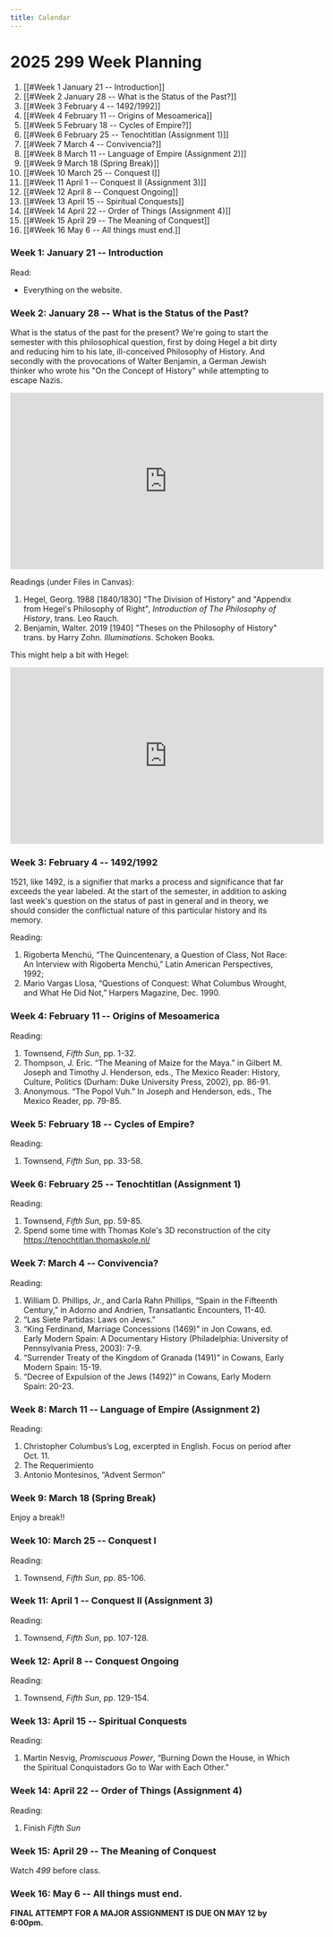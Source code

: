 ```yaml
---
title: Calendar 
---
```


# 2025 299 Week Planning

1. [[#Week 1 January 21 -- Introduction]]
2. [[#Week 2 January 28 -- What is the Status of the Past?]]
3. [[#Week 3 February 4 -- 1492/1992]]
4. [[#Week 4 February 11 -- Origins of Mesoamerica]]
5. [[#Week 5 February 18 -- Cycles of Empire?]]
6. [[#Week 6 February 25 -- Tenochtitlan (Assignment 1)]]
7. [[#Week 7 March 4 -- Convivencia?]]
8. [[#Week 8 March 11 -- Language of Empire (Assignment 2)]]
9. [[#Week 9 March 18 (Spring Break)]]
10. [[#Week 10 March 25 -- Conquest I]]
11. [[#Week 11 April 1 -- Conquest II (Assignment 3)]]
12. [[#Week 12 April 8 -- Conquest Ongoing]]
13. [[#Week 13 April 15 -- Spiritual Conquests]]
14. [[#Week 14 April 22 -- Order of Things (Assignment 4)]]
15. [[#Week 15 April 29 -- The Meaning of Conquest]]
16. [[#Week 16 May 6 -- All things must end.]]



###  Week 1: January 21 -- Introduction 

Read:  

* Everything on the website.

### Week 2: January 28 --  What is the Status of the Past?  

What is the status of the past for the present? We're going to start the semester with this philosophical question, first by doing Hegel a bit dirty and reducing him to his late, ill-conceived Philosophy of History. And secondly with the provocations of Walter Benjamin, a German Jewish thinker who wrote his "On the Concept of History" while attempting to escape Nazis. 

<iframe width="560" height="315" src="https://www.youtube.com/embed/WBm7tN5Fn9U?si=bLF0Wj3lfpiO3Qwy" title="YouTube video player" frameborder="0" allow="accelerometer; autoplay; clipboard-write; encrypted-media; gyroscope; picture-in-picture; web-share" referrerpolicy="strict-origin-when-cross-origin" allowfullscreen></iframe>

Readings (under Files in Canvas):   
1. Hegel, Georg. 1988 [1840/1830] "The Division of History" and "Appendix from Hegel's Philosophy of Right", *Introduction of The Philosophy of History*, trans. Leo Rauch.
2. Benjamin, Walter. 2019 [1940] "Theses on the Philosophy of History" trans. by Harry Zohn. *Illuminations*. Schoken Books. 

This might help a bit with Hegel:  

<iframe width="560" height="315" src="https://www.youtube.com/embed/9Dqyq-UjoVA?si=Z6-bTI-G4LdpBGeO" title="YouTube video player" frameborder="0" allow="accelerometer; autoplay; clipboard-write; encrypted-media; gyroscope; picture-in-picture; web-share" referrerpolicy="strict-origin-when-cross-origin" allowfullscreen></iframe>

### Week 3: February 4 --   1492/1992  

1521, like 1492, is a signifier that marks a process and significance that far exceeds the year labeled. At the start of the semester, in addition to asking last week's question on the status of past in general and in theory, we should consider the conflictual nature of this particular history and its memory. 

Reading:  
1. Rigoberta Menchú, “The Quincentenary, a Question of Class, Not Race: An Interview with Rigoberta Menchú,” Latin American Perspectives, 1992;   
2. Mario Vargas Llosa, “Questions of Conquest: What Columbus Wrought, and What He Did Not,” Harpers Magazine, Dec. 1990.  

### Week 4: February 11 -- Origins of Mesoamerica  


Reading:  
1. Townsend, _Fifth Sun_, pp. 1-32.  
2. Thompson, J. Eric. “The Meaning of Maize for the Maya.” in Gilbert M. Joseph and Timothy J. Henderson, eds., The Mexico Reader: History, Culture, Politics (Durham: Duke University Press, 2002), pp. 86-91.  
3. Anonymous. “The Popol Vuh.” In Joseph and Henderson, eds., The Mexico Reader, pp. 79-85.  

### Week 5: February 18 -- Cycles of Empire?    

Reading:  
1. Townsend, *Fifth Sun*, pp. 33-58.  

### Week 6: February 25 -- Tenochtitlan  (Assignment 1)

Reading:  
1. Townsend, *Fifth Sun*, pp. 59-85.  
2. Spend some time with Thomas Kole's 3D reconstruction of the city https://tenochtitlan.thomaskole.nl/


### Week 7: March 4  -- Convivencia?  

Reading:  
1. William D. Phillips, Jr., and Carla Rahn Phillips, “Spain in the Fifteenth Century,” in Adorno and Andrien, Transatlantic Encounters, 11-40.   
2. “Las Siete Partidas: Laws on Jews.”   
3. “King Ferdinand, Marriage Concessions (1469)” in Jon Cowans, ed. Early Modern Spain: A Documentary History (Philadelphia: University of Pennsylvania Press, 2003): 7-9.   
4. “Surrender Treaty of the Kingdom of Granada (1491)” in Cowans, Early Modern Spain: 15-19.   
5. “Decree of Expulsion of the Jews (1492)” in Cowans, Early Modern Spain: 20-23.   

### Week 8: March 11 -- Language of Empire  (Assignment 2)

Reading:  
1. Christopher Columbus’s Log, excerpted in English. Focus on period after Oct. 11.  
2. The Requerimiento   
3. Antonio Montesinos, “Advent Sermon”

### Week 9: March 18 (Spring Break)  

Enjoy a break!!  

### Week 10: March 25   -- Conquest I  

Reading:  
1. Townsend, *Fifth Sun*, pp. 85-106.  

### Week 11: April 1  -- Conquest II (Assignment 3)

Reading:   
1. Townsend, *Fifth Sun*, pp. 107-128.

### Week 12: April 8 -- Conquest Ongoing  

Reading:  
1. Townsend, *Fifth Sun*, pp. 129-154. 

### Week 13: April 15 -- Spiritual Conquests

Reading:
1. Martin Nesvig, *Promiscuous Power*, “Burning Down the House, in Which the Spiritual Conquistadors Go to War with Each Other.”

### Week 14: April 22 -- Order of Things (Assignment 4)

Reading:  
1. Finish *Fifth Sun*
### Week 15: April 29  -- The Meaning of Conquest

Watch *499* before class. 
 

### Week 16: May 6  -- All things must end. 

**FINAL ATTEMPT FOR A MAJOR ASSIGNMENT IS DUE ON MAY 12 by 6:00pm.**